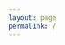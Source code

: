 ```yaml
---
layout: page
permalink: /
---
```


<div class="twitter">
  <a class="twitter-timeline" href="https://twitter.com/RipenWithUs"></a>
  <script async src="https://platform.twitter.com/widgets.js" charset="utf-8"></script>
</div>
